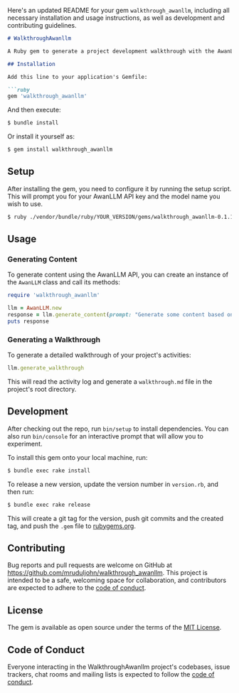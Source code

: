 Here's an updated README for your gem `walkthrough_awanllm`, including all necessary installation and usage instructions, as well as development and contributing guidelines.

```markdown
# WalkthroughAwanllm

A Ruby gem to generate a project development walkthrough with the AwanLLM API. This gem helps you log activities and generate detailed walkthroughs of your project's lifecycle.

## Installation

Add this line to your application's Gemfile:

```ruby
gem 'walkthrough_awanllm'
```

And then execute:

```sh
$ bundle install
```

Or install it yourself as:

```sh
$ gem install walkthrough_awanllm
```

## Setup

After installing the gem, you need to configure it by running the setup script. This will prompt you for your AwanLLM API key and the model name you wish to use.

```sh
$ ruby ./vendor/bundle/ruby/YOUR_VERSION/gems/walkthrough_awanllm-0.1.16/bin/setup_awanllm.rb
```

## Usage

### Generating Content

To generate content using the AwanLLM API, you can create an instance of the `AwanLLM` class and call its methods:

```ruby
require 'walkthrough_awanllm'

llm = AwanLLM.new
response = llm.generate_content(prompt: "Generate some content based on this prompt.")
puts response
```

### Generating a Walkthrough

To generate a detailed walkthrough of your project's activities:

```ruby
llm.generate_walkthrough
```

This will read the activity log and generate a `walkthrough.md` file in the project's root directory.

## Development

After checking out the repo, run `bin/setup` to install dependencies. You can also run `bin/console` for an interactive prompt that will allow you to experiment.

To install this gem onto your local machine, run:

```sh
$ bundle exec rake install
```

To release a new version, update the version number in `version.rb`, and then run:

```sh
$ bundle exec rake release
```

This will create a git tag for the version, push git commits and the created tag, and push the `.gem` file to [rubygems.org](https://rubygems.org).

## Contributing

Bug reports and pull requests are welcome on GitHub at https://github.com/mruduljohn/walkthrough_awanllm. This project is intended to be a safe, welcoming space for collaboration, and contributors are expected to adhere to the [code of conduct](https://github.com/mruduljohn/walkthrough_awanllm/blob/master/CODE_OF_CONDUCT.md).

## License

The gem is available as open source under the terms of the [MIT License](https://opensource.org/licenses/MIT).

## Code of Conduct

Everyone interacting in the WalkthroughAwanllm project's codebases, issue trackers, chat rooms and mailing lists is expected to follow the [code of conduct](https://github.com/mruduljohn/walkthrough_awanllm/blob/master/CODE_OF_CONDUCT.md).
```
